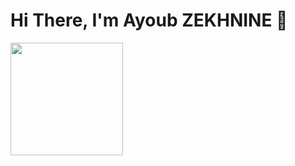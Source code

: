 # Hi There, I'm Ayoub ZEKHNINE 🤗
<img height="180em" src="https://github-readme-stats.vercel.app/api?username=ZekhnineAyoub&show_icons=true&hide_border=true&&count_private=true&include_all_commits=true" />
